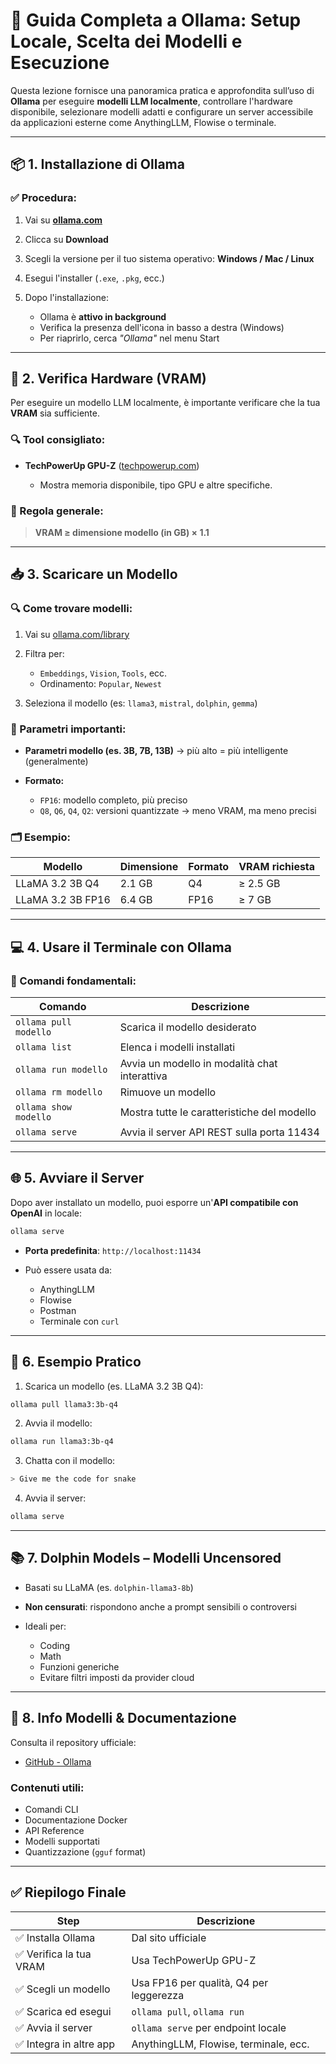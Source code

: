 # 🧠 Guida Completa a Ollama: Setup Locale, Scelta dei Modelli e Esecuzione

Questa lezione fornisce una panoramica pratica e approfondita sull’uso di **Ollama** per eseguire **modelli LLM localmente**, controllare l'hardware disponibile, selezionare modelli adatti e configurare un server accessibile da applicazioni esterne come AnythingLLM, Flowise o terminale.

---

## 📦 1. Installazione di Ollama

### ✅ Procedura:

1. Vai su **[ollama.com](https://ollama.com)**
2. Clicca su **Download**
3. Scegli la versione per il tuo sistema operativo: **Windows / Mac / Linux**
4. Esegui l'installer (`.exe`, `.pkg`, ecc.)
5. Dopo l'installazione:

   * Ollama è **attivo in background**
   * Verifica la presenza dell'icona in basso a destra (Windows)
   * Per riaprirlo, cerca *"Ollama"* nel menu Start

---

## 🧪 2. Verifica Hardware (VRAM)

Per eseguire un modello LLM localmente, è importante verificare che la tua **VRAM** sia sufficiente.

### 🔍 Tool consigliato:

* **TechPowerUp GPU-Z** ([techpowerup.com](https://www.techpowerup.com/gpuz/))

  * Mostra memoria disponibile, tipo GPU e altre specifiche.

### 📌 Regola generale:

> **VRAM ≥ dimensione modello (in GB) × 1.1**

---

## 📥 3. Scaricare un Modello

### 🔍 Come trovare modelli:

1. Vai su [ollama.com/library](https://ollama.com/library)
2. Filtra per:

   * `Embeddings`, `Vision`, `Tools`, ecc.
   * Ordinamento: `Popular`, `Newest`
3. Seleziona il modello (es: `llama3`, `mistral`, `dolphin`, `gemma`)

### 🧠 Parametri importanti:

* **Parametri modello (es. 3B, 7B, 13B)** → più alto = più intelligente (generalmente)
* **Formato:**

  * `FP16`: modello completo, più preciso
  * `Q8`, `Q6`, `Q4`, `Q2`: versioni quantizzate → meno VRAM, ma meno precisi

### 🗂 Esempio:

| Modello           | Dimensione | Formato | VRAM richiesta |
| ----------------- | ---------- | ------- | -------------- |
| LLaMA 3.2 3B Q4   | 2.1 GB     | Q4      | ≥ 2.5 GB       |
| LLaMA 3.2 3B FP16 | 6.4 GB     | FP16    | ≥ 7 GB         |

---

## 💻 4. Usare il Terminale con Ollama

### 📌 Comandi fondamentali:

| Comando                 | Descrizione                                   |
| ----------------------- | --------------------------------------------- |
| `ollama pull modello`   | Scarica il modello desiderato                 |
| `ollama list`           | Elenca i modelli installati                   |
| `ollama run modello`    | Avvia un modello in modalità chat interattiva |
| `ollama rm modello`     | Rimuove un modello                            |
| `ollama show modello`   | Mostra tutte le caratteristiche del modello   |
| `ollama serve`          | Avvia il server API REST sulla porta 11434    |

---

## 🌐 5. Avviare il Server

Dopo aver installato un modello, puoi esporre un'**API compatibile con OpenAI** in locale:

```bash
ollama serve
```

* **Porta predefinita**: `http://localhost:11434`
* Può essere usata da:

  * AnythingLLM
  * Flowise
  * Postman
  * Terminale con `curl`

---

## 🧪 6. Esempio Pratico

1. Scarica un modello (es. LLaMA 3.2 3B Q4):

```bash
ollama pull llama3:3b-q4
```

2. Avvia il modello:

```bash
ollama run llama3:3b-q4
```

3. Chatta con il modello:

```bash
> Give me the code for snake
```

4. Avvia il server:

```bash
ollama serve
```

---

## 📚 7. Dolphin Models – Modelli Uncensored

* Basati su LLaMA (es. `dolphin-llama3-8b`)
* **Non censurati**: rispondono anche a prompt sensibili o controversi
* Ideali per:

  * Coding
  * Math
  * Funzioni generiche
  * Evitare filtri imposti da provider cloud

---

## 📁 8. Info Modelli & Documentazione

Consulta il repository ufficiale:

* [GitHub - Ollama](https://github.com/ollama/ollama)

### Contenuti utili:

* Comandi CLI
* Documentazione Docker
* API Reference
* Modelli supportati
* Quantizzazione (`gguf` format)

---

## ✅ Riepilogo Finale

| Step                   | Descrizione                             |
| ---------------------- | --------------------------------------- |
| ✅ Installa Ollama      | Dal sito ufficiale                      |
| ✅ Verifica la tua VRAM | Usa TechPowerUp GPU-Z                   |
| ✅ Scegli un modello    | Usa FP16 per qualità, Q4 per leggerezza |
| ✅ Scarica ed esegui    | `ollama pull`, `ollama run`             |
| ✅ Avvia il server      | `ollama serve` per endpoint locale      |
| ✅ Integra in altre app | AnythingLLM, Flowise, terminale, ecc.   |
